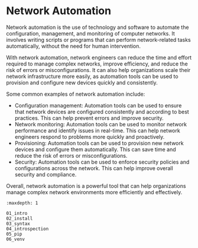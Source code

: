 # Network Automation

Network automation is the use of technology and software to automate the configuration, management, and monitoring of computer networks. It involves writing scripts or programs that can perform network-related tasks automatically, without the need for human intervention.

With network automation, network engineers can reduce the time and effort required to manage complex networks, improve efficiency, and reduce the risk of errors or misconfigurations. It can also help organizations scale their network infrastructure more easily, as automation tools can be used to provision and configure new devices quickly and consistently.

Some common examples of network automation include:

- Configuration management: Automation tools can be used to ensure that network devices are configured consistently and according to best practices. This can help prevent errors and improve security.
- Network monitoring: Automation tools can be used to monitor network performance and identify issues in real-time. This can help network engineers respond to problems more quickly and proactively.
- Provisioning: Automation tools can be used to provision new network devices and configure them automatically. This can save time and reduce the risk of errors or misconfigurations.
- Security: Automation tools can be used to enforce security policies and configurations across the network. This can help improve overall security and compliance.

Overall, network automation is a powerful tool that can help organizations manage complex network environments more efficiently and effectively.

```{toctree}
:maxdepth: 1

01_intro
02_install
03_syntax
04_introspection
05_pip
06_venv
```

